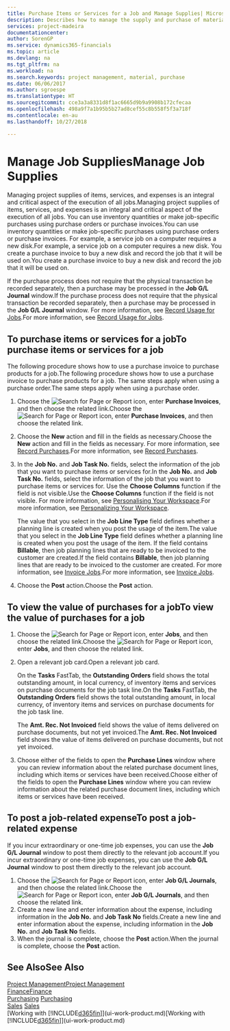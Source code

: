 ```yaml
---
title: Purchase Items or Services for a Job and Manage Supplies| Microsoft Docs
description: Describes how to manage the supply and purchase of material and services to jobs.
services: project-madeira
documentationcenter: 
author: SorenGP
ms.service: dynamics365-financials
ms.topic: article
ms.devlang: na
ms.tgt_pltfrm: na
ms.workload: na
ms.search.keywords: project management, material, purchase
ms.date: 06/06/2017
ms.author: sgroespe
ms.translationtype: HT
ms.sourcegitcommit: cce3a3a8331d8f1ac6665d9b9a9908b172cfecaa
ms.openlocfilehash: 498a9f7a1b95b5b27ad8cef55c8b558f5f3a718f
ms.contentlocale: en-au
ms.lasthandoff: 10/27/2018

---
```

# <a name="manage-job-supplies"></a><span data-ttu-id="ce4e6-103">Manage Job Supplies</span><span class="sxs-lookup"><span data-stu-id="ce4e6-103">Manage Job Supplies</span></span>
<span data-ttu-id="ce4e6-104">Managing project supplies of items, services, and expenses is an integral and critical aspect of the execution of all jobs.</span><span class="sxs-lookup"><span data-stu-id="ce4e6-104">Managing project supplies of items, services, and expenses is an integral and critical aspect of the execution of all jobs.</span></span> <span data-ttu-id="ce4e6-105">You can use inventory quantities or make job-specific purchases using purchase orders or purchase invoices.</span><span class="sxs-lookup"><span data-stu-id="ce4e6-105">You can use inventory quantities or make job-specific purchases using purchase orders or purchase invoices.</span></span> <span data-ttu-id="ce4e6-106">For example, a service job on a computer requires a new disk.</span><span class="sxs-lookup"><span data-stu-id="ce4e6-106">For example, a service job on a computer requires a new disk.</span></span> <span data-ttu-id="ce4e6-107">You create a purchase invoice to buy a new disk and record the job that it will be used on.</span><span class="sxs-lookup"><span data-stu-id="ce4e6-107">You create a purchase invoice to buy a new disk and record the job that it will be used on.</span></span>

<span data-ttu-id="ce4e6-108">If the purchase process does not require that the physical transaction be recorded separately, then a purchase may be processed in the **Job G/L Journal** window.</span><span class="sxs-lookup"><span data-stu-id="ce4e6-108">If the purchase process does not require that the physical transaction be recorded separately, then a purchase may be processed in the **Job G/L Journal** window.</span></span> <span data-ttu-id="ce4e6-109">For more information, see [Record Usage for Jobs](projects-how-record-job-usage.md).</span><span class="sxs-lookup"><span data-stu-id="ce4e6-109">For more information, see [Record Usage for Jobs](projects-how-record-job-usage.md).</span></span>

## <a name="to-purchase-items-or-services-for-a-job"></a><span data-ttu-id="ce4e6-110">To purchase items or services for a job</span><span class="sxs-lookup"><span data-stu-id="ce4e6-110">To purchase items or services for a job</span></span>
<span data-ttu-id="ce4e6-111">The following procedure shows how to use a purchase invoice to purchase products for a job.</span><span class="sxs-lookup"><span data-stu-id="ce4e6-111">The following procedure shows how to use a purchase invoice to purchase products for a job.</span></span> <span data-ttu-id="ce4e6-112">The same steps apply when using a purchase order.</span><span class="sxs-lookup"><span data-stu-id="ce4e6-112">The same steps apply when using a purchase order.</span></span>  

1. <span data-ttu-id="ce4e6-113">Choose the ![Search for Page or Report](media/ui-search/search_small.png "Search for Page or Report icon") icon, enter **Purchase Invoices**, and then choose the related link.</span><span class="sxs-lookup"><span data-stu-id="ce4e6-113">Choose the ![Search for Page or Report](media/ui-search/search_small.png "Search for Page or Report icon") icon, enter **Purchase Invoices**, and then choose the related link.</span></span>  
2. <span data-ttu-id="ce4e6-114">Choose the **New** action and fill in the fields as necessary.</span><span class="sxs-lookup"><span data-stu-id="ce4e6-114">Choose the **New** action and fill in the fields as necessary.</span></span> <span data-ttu-id="ce4e6-115">For more information, see [Record Purchases](purchasing-how-record-purchases.md).</span><span class="sxs-lookup"><span data-stu-id="ce4e6-115">For more information, see [Record Purchases](purchasing-how-record-purchases.md).</span></span>
3. <span data-ttu-id="ce4e6-116">In the **Job No.** and **Job Task No.** fields, select the information of the job that you want to purchase items or services for.</span><span class="sxs-lookup"><span data-stu-id="ce4e6-116">In the **Job No.** and **Job Task No.** fields, select the information of the job that you want to purchase items or services for.</span></span> <span data-ttu-id="ce4e6-117">Use the **Choose Columns** function if the field is not visible.</span><span class="sxs-lookup"><span data-stu-id="ce4e6-117">Use the **Choose Columns** function if the field is not visible.</span></span> <span data-ttu-id="ce4e6-118">For more information, see [Personalising Your Workspace](ui-personalization-user.md).</span><span class="sxs-lookup"><span data-stu-id="ce4e6-118">For more information, see [Personalizing Your Workspace](ui-personalization-user.md).</span></span>

    <span data-ttu-id="ce4e6-119">The value that you select in the **Job Line Type** field defines whether a planning line is created when you post the usage of the item.</span><span class="sxs-lookup"><span data-stu-id="ce4e6-119">The value that you select in the **Job Line Type** field defines whether a planning line is created when you post the usage of the item.</span></span> <span data-ttu-id="ce4e6-120">If the field contains **Billable**, then job planning lines that are ready to be invoiced to the customer are created.</span><span class="sxs-lookup"><span data-stu-id="ce4e6-120">If the field contains **Billable**, then job planning lines that are ready to be invoiced to the customer are created.</span></span> <span data-ttu-id="ce4e6-121">For more information, see [Invoice Jobs](projects-how-invoice-jobs.md).</span><span class="sxs-lookup"><span data-stu-id="ce4e6-121">For more information, see [Invoice Jobs](projects-how-invoice-jobs.md).</span></span>
4. <span data-ttu-id="ce4e6-122">Choose the **Post** action.</span><span class="sxs-lookup"><span data-stu-id="ce4e6-122">Choose the **Post** action.</span></span>

## <a name="to-view-the-value-of-purchases-for-a-job"></a><span data-ttu-id="ce4e6-123">To view the value of purchases for a job</span><span class="sxs-lookup"><span data-stu-id="ce4e6-123">To view the value of purchases for a job</span></span>
1. <span data-ttu-id="ce4e6-124">Choose the ![Search for Page or Report](media/ui-search/search_small.png "Search for Page or Report icon") icon, enter **Jobs**, and then choose the related link.</span><span class="sxs-lookup"><span data-stu-id="ce4e6-124">Choose the ![Search for Page or Report](media/ui-search/search_small.png "Search for Page or Report icon") icon, enter **Jobs**, and then choose the related link.</span></span>
2. <span data-ttu-id="ce4e6-125">Open a relevant job card.</span><span class="sxs-lookup"><span data-stu-id="ce4e6-125">Open a relevant job card.</span></span>

    <span data-ttu-id="ce4e6-126">On the **Tasks** FastTab, the **Outstanding Orders** field shows the total outstanding amount, in local currency, of inventory items and services on purchase documents for the job task line.</span><span class="sxs-lookup"><span data-stu-id="ce4e6-126">On the **Tasks** FastTab, the **Outstanding Orders** field shows the total outstanding amount, in local currency, of inventory items and services on purchase documents for the job task line.</span></span>  

    <span data-ttu-id="ce4e6-127">The **Amt. Rec. Not Invoiced** field shows the value of items delivered on purchase documents, but not yet invoiced.</span><span class="sxs-lookup"><span data-stu-id="ce4e6-127">The **Amt. Rec. Not Invoiced** field shows the value of items delivered on purchase documents, but not yet invoiced.</span></span>  
3. <span data-ttu-id="ce4e6-128">Choose either of the fields to open the **Purchase Lines** window where you can review information about the related purchase document lines, including which items or services have been received.</span><span class="sxs-lookup"><span data-stu-id="ce4e6-128">Choose either of the fields to open the **Purchase Lines** window where you can review information about the related purchase document lines, including which items or services have been received.</span></span>

## <a name="to-post-a-job-related-expense"></a><span data-ttu-id="ce4e6-129">To post a job-related expense</span><span class="sxs-lookup"><span data-stu-id="ce4e6-129">To post a job-related expense</span></span>
<span data-ttu-id="ce4e6-130">If you incur extraordinary or one-time job expenses, you can use the **Job G/L Journal** window to post them directly to the relevant job account.</span><span class="sxs-lookup"><span data-stu-id="ce4e6-130">If you incur extraordinary or one-time job expenses, you can use the **Job G/L Journal** window to post them directly to the relevant job account.</span></span>

1. <span data-ttu-id="ce4e6-131">Choose the ![Search for Page or Report](media/ui-search/search_small.png "Search for Page or Report icon") icon, enter **Job G/L Journals**, and then choose the related link.</span><span class="sxs-lookup"><span data-stu-id="ce4e6-131">Choose the ![Search for Page or Report](media/ui-search/search_small.png "Search for Page or Report icon") icon, enter **Job G/L Journals**, and then choose the related link.</span></span>  
2. <span data-ttu-id="ce4e6-132">Create a new line and enter information about the expense, including information in the **Job No.** and **Job Task No** fields.</span><span class="sxs-lookup"><span data-stu-id="ce4e6-132">Create a new line and enter information about the expense, including information in the **Job No.** and **Job Task No** fields.</span></span>  
3. <span data-ttu-id="ce4e6-133">When the journal is complete, choose the **Post** action.</span><span class="sxs-lookup"><span data-stu-id="ce4e6-133">When the journal is complete, choose the **Post** action.</span></span>

## <a name="see-also"></a><span data-ttu-id="ce4e6-134">See Also</span><span class="sxs-lookup"><span data-stu-id="ce4e6-134">See Also</span></span>
[<span data-ttu-id="ce4e6-135">Project Management</span><span class="sxs-lookup"><span data-stu-id="ce4e6-135">Project Management</span></span>](projects-manage-projects.md)  
[<span data-ttu-id="ce4e6-136">Finance</span><span class="sxs-lookup"><span data-stu-id="ce4e6-136">Finance</span></span>](finance.md)  
<span data-ttu-id="ce4e6-137">[Purchasing](purchasing-manage-purchasing.md)       </span><span class="sxs-lookup"><span data-stu-id="ce4e6-137">[Purchasing](purchasing-manage-purchasing.md)       </span></span>  
<span data-ttu-id="ce4e6-138">[Sales](sales-manage-sales.md)    </span><span class="sxs-lookup"><span data-stu-id="ce4e6-138">[Sales](sales-manage-sales.md)    </span></span>  
<span data-ttu-id="ce4e6-139">[Working with [!INCLUDE[d365fin](includes/d365fin_md.md)]](ui-work-product.md)</span><span class="sxs-lookup"><span data-stu-id="ce4e6-139">[Working with [!INCLUDE[d365fin](includes/d365fin_md.md)]](ui-work-product.md)</span></span>  

